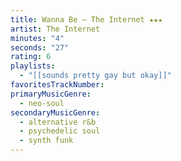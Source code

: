 ```yaml
---
title: Wanna Be — The Internet ★★★
artist: The Internet
minutes: "4"
seconds: "27"
rating: 6
playlists:
  - "[[sounds pretty gay but okay]]"
favoritesTrackNumber:
primaryMusicGenre:
  - neo-soul
secondaryMusicGenre:
  - alternative r&b
  - psychedelic soul
  - synth funk
---
```

